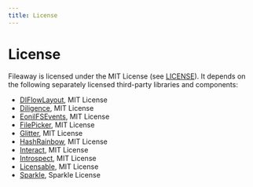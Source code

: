 ```yaml
---
title: License
---
```


# License

Fileaway is licensed under the MIT License (see [LICENSE](LICENSE)). It depends on the following separately licensed third-party libraries and components:

- [DIFlowLayout](https://github.com/danielinoa/DIFlowLayout), MIT License
- [Diligence](https://github.com/inseven/diligence), MIT License
- [EonilFSEvents](https://github.com/eonil/FSEvents), MIT License
- [FilePicker](https://github.com/markrenaud/FilePicker), MIT License
- [Glitter](https://github.com/inseven/glitter), MIT License
- [HashRainbow](https://github.com/saramah/HashRainbow), MIT License
- [Interact](https://github.com/inseven/interact), MIT License
- [Introspect](https://github.com/siteline/SwiftUI-Introspect), MIT License
- [Licensable](https://github.com/inseven/licensable), MIT License
- [Sparkle](https://github.com/sparkle-project/Sparkle), Sparkle License
